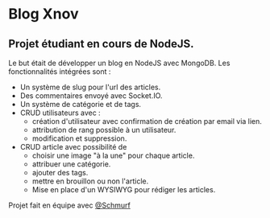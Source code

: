 # Blog Xnov
## Projet étudiant en cours de NodeJS.

Le but était de développer un blog en NodeJS avec MongoDB. Les fonctionnalités intégrées sont :
* Un système de slug pour l'url des articles.
* Des commentaires envoyé avec Socket.IO.
* Un système de catégorie et de tags.
* CRUD utilisateurs avec :
    * création d'utilisateur avec confirmation de création par email via lien.
    * attribution de rang possible à un utilisateur.
    * modification et suppression.
* CRUD article avec possibilité de
    * choisir une image "à la une" pour chaque article.
    * attribuer une catégorie.
    * ajouter des tags.
    * mettre en brouillon ou non l'article.
    * Mise en place d'un WYSIWYG pour rédiger les articles.
    
 Projet fait en équipe avec [@Schmurf](https://github.com/Schmurf)

